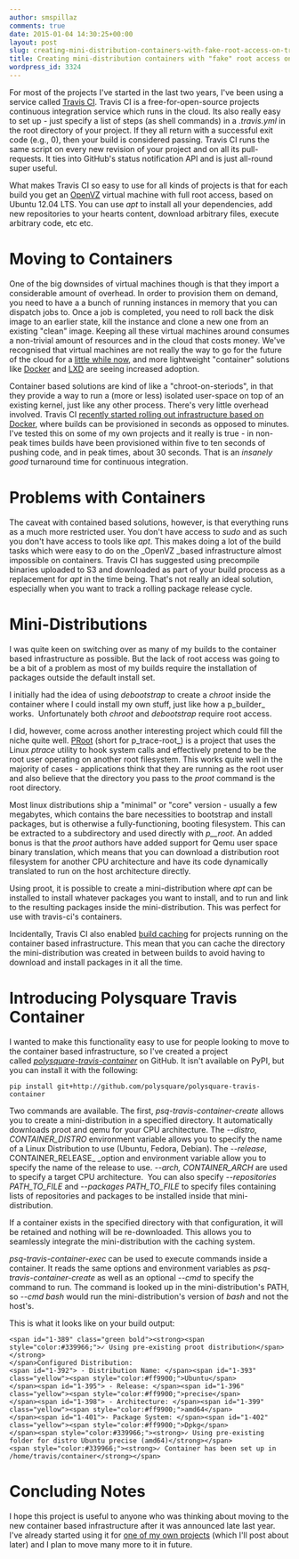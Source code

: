 ```yaml
---
author: smspillaz
comments: true
date: 2015-01-04 14:30:25+00:00
layout: post
slug: creating-mini-distribution-containers-with-fake-root-access-on-travis-ci
title: Creating mini-distribution containers with "fake" root access on travis-ci
wordpress_id: 3324
---
```


For most of the projects I've started in the last two years, I've been using a service called [Travis CI](http://blog.travis-ci.com). Travis CI is a free-for-open-source projects continuous integration service which runs in the cloud. Its also really easy to set up - just specify a list of steps (as shell commands) in a ._travis.yml_ in the root directory of your project. If they all return with a successful exit code (e.g., 0), then your build is considered passing. Travis CI runs the same script on every new revision of your project and on all its pull-requests. It ties into GitHub's status notification API and is just all-round super useful.

What makes Travis CI so easy to use for all kinds of projects is that for each build you get an [OpenVZ](http://openvz.org/Main_Page) virtual machine with full root access, based on Ubuntu 12.04 LTS. You can use _apt_ to install all your dependencies, add new repositories to your hearts content, download arbitrary files, execute arbitrary code, etc etc.


# Moving to Containers


One of the big downsides of virtual machines though is that they import a considerable amount of overhead. In order to provision them on demand, you need to have a a bunch of running instances in memory that you can dispatch jobs to. Once a job is completed, you need to roll back the disk image to an earlier state, kill the instance and clone a new one from an existing "clean" image. Keeping all these virtual machines around consumes a non-trivial amount of resources and in the cloud that costs money. We've recognised that virtual machines are not really the way to go for the future of the cloud for a [little while now](http://www.linuxjournal.com/content/containers—not-virtual-machines—are-future-cloud), and more lightweight "container" solutions like [Docker](https://www.docker.com) and [LXD](http://www.ubuntu.com/cloud/tools/lxd) are seeing increased adoption.

Container based solutions are kind of like a "chroot-on-steriods", in that they provide a way to run a (more or less) isolated user-space on top of an existing kernel, just like any other process. There's very little overhead involved. Travis CI [recently started rolling out infrastructure based on Docker](http://blog.travis-ci.com/2014-12-17-faster-builds-with-container-based-infrastructure/), where builds can be provisioned in seconds as opposed to minutes. I've tested this on some of my own projects and it really is true - in non-peak times builds have been provisioned within five to ten seconds of pushing code, and in peak times, about 30 seconds. That is an _insanely good_ turnaround time for continuous integration.


# Problems with Containers


The caveat with contained based solutions, however, is that everything runs as a much more restricted user. You don't have access to _sudo_ and as such you don't have access to tools like _apt_. This makes doing a lot of the build tasks which were easy to do on the _OpenVZ _based infrastructure almost impossible on containers. Travis CI has suggested using precompile binaries uploaded to S3 and downloaded as part of your build process as a replacement for _apt_ in the time being. That's not really an ideal solution, especially when you want to track a rolling package release cycle.


# Mini-Distributions


I was quite keen on switching over as many of my builds to the container based infrastructure as possible. But the lack of root access was going to be a bit of a problem as most of my builds require the installation of packages outside the default install set.

I initially had the idea of using _debootstrap_ to create a _chroot_ inside the container where I could install my own stuff, just like how a p_builder_ works.  Unfortunately both _chroot_ and _debootstrap_ require root access.

I did, however, come across another interesting project which could fill the niche quite well. [PRoot](http://proot.me) (short for p_trace-root_) is a project that uses the Linux _ptrace_ utility to hook system calls and effectively pretend to be the root user operating on another root filesystem. This works quite well in the majority of cases - applications think that they are running as the root user and also believe that the directory you pass to the _proot_ command is the root directory.

Most linux distributions ship a "minimal" or "core" version - usually a few megabytes, which contains the bare necessities to bootstrap and install packages, but is otherwise a fully-functioning, booting filesystem. This can be extracted to a subdirectory and used directly with _p__root_. An added bonus is that the _proot_ authors have added support for Qemu user space binary translation, which means that you can download a distribution root filesystem for another CPU architecture and have its code dynamically translated to run on the host architecture directly.

Using proot, it is possible to create a mini-distribution where _apt_ can be installed to install whatever packages you want to install, and to run and link to the resulting packages inside the mini-distribution. This was perfect for use with travis-ci's containers.

Incidentally, Travis CI also enabled [build caching](http://docs.travis-ci.com/user/caching/) for projects running on the container based infrastructure. This mean that you can cache the directory the mini-distribution was created in between builds to avoid having to download and install packages in it all the time.


# Introducing Polysquare Travis Container


I wanted to make this functionality easy to use for people looking to move to the container based infrastructure, so I've created a project called [_polysquare-travis-container_](https://github.com/polysquare/polysquare-travis-container) on GitHub. It isn't available on PyPI, but you can install it with the following:

    
    pip install git+http://github.com/polysquare/polysquare-travis-container


Two commands are available. The first, _psq-travis-container-create_ allows you to create a mini-distribution in a specified directory. It automatically downloads proot and qemu for your CPU architecture. The _--distro, CONTAINER_DISTRO_ environment variable allows you to specify the name of a Linux Distribution to use (Ubuntu, Fedora, Debian). The _--release_, CONTAINER_RELEASE_ _option and environment variable allow you to specify the name of the release to use. _--arch, CONTAINER_ARCH_ are used to specify a target CPU architecture.  You can also specify _--repositories PATH_TO_FILE_ and _--packages_ _PATH_TO_FILE_ to specify files containing lists of repositories and packages to be installed inside that mini-distribution.

If a container exists in the specified directory with that configuration, it will be retained and nothing will be re-downloaded. This allows you to seamlessly integrate the mini-distribution with the caching system.

_psq-travis-container-exec_ can be used to execute commands inside a container. It reads the same options and environment variables as _psq-travis-container-create_ as well as an optional _--cmd_ to specify the command to run. The command is looked up in the mini-distribution's PATH, so _--cmd bash_ would run the mini-distribution's version of _bash_ and not the host's.

This is what it looks like on your build output:

    
    <span id="1-389" class="green bold"><strong><span style="color:#339966;">✓ Using pre-existing proot distribution</span></strong>
    </span>Configured Distribution:
    <span id="1-392"> - Distribution Name: </span><span id="1-393" class="yellow"><span style="color:#ff9900;">Ubuntu</span>
    </span><span id="1-395"> - Release: </span><span id="1-396" class="yellow"><span style="color:#ff9900;">precise</span>
    </span><span id="1-398"> - Architecture: </span><span id="1-399" class="yellow"><span style="color:#ff9900;">amd64</span>
    </span><span id="1-401">- Package System: </span><span id="1-402" class="yellow"><span style="color:#ff9900;">Dpkg</span>
    </span><span style="color:#339966;"><strong>✓ Using pre-existing folder for distro Ubuntu precise (amd64)</strong></span>
    <span style="color:#339966;"><strong>✓ Container has been set up in /home/travis/container</strong></span>




# Concluding Notes


I hope this project is useful to anyone who was thinking about moving to the new container based infrastructure after it was announced late last year. I've already started using it for [one of my own projects](https://travis-ci.org/polysquare/cmake-ast) (which I'll post about later) and I plan to move many more to it in future.
